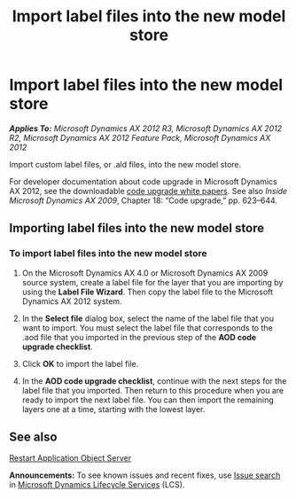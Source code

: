 ﻿---
title: Import label files into the new model store
TOCTitle: Import label files into the new model store
ms:assetid: a6e7c246-0478-4b8c-83d0-cc9dc32a5a3d
ms:mtpsurl: https://technet.microsoft.com/en-us/library/Gg731886(v=AX.60)
ms:contentKeyID: 35132797
ms.date: 04/18/2014
mtps_version: v=AX.60
f1_keywords:
- label
- model
- model store
- new model store
---

# Import label files into the new model store 


_**Applies To:** Microsoft Dynamics AX 2012 R3, Microsoft Dynamics AX 2012 R2, Microsoft Dynamics AX 2012 Feature Pack, Microsoft Dynamics AX 2012_

Import custom label files, or .ald files, into the new model store.

For developer documentation about code upgrade in Microsoft Dynamics AX 2012, see the downloadable [code upgrade white papers](https://go.microsoft.com/fwlink/?linkid=215083). See also *Inside Microsoft Dynamics AX 2009*, Chapter 18: “Code upgrade,” pp. 623–644.

## Importing label files into the new model store

### To import label files into the new model store

1.  On the Microsoft Dynamics AX 4.0 or Microsoft Dynamics AX 2009 source system, create a label file for the layer that you are importing by using the **Label File Wizard**. Then copy the label file to the Microsoft Dynamics AX 2012 system.

2.  In the **Select file** dialog box, select the name of the label file that you want to import. You must select the label file that corresponds to the .aod file that you imported in the previous step of the **AOD code upgrade checklist**.

3.  Click **OK** to import the label file.

4.  In the **AOD code upgrade checklist**, continue with the next steps for the label file that you imported. Then return to this procedure when you are ready to import the next label file. You can then import the remaining layers one at a time, starting with the lowest layer.

## See also

[Restart Application Object Server](restart-application-object-server.md)

  
**Announcements:** To see known issues and recent fixes, use [Issue search](http://go.microsoft.com/fwlink/?linkid=389258) in [Microsoft Dynamics Lifecycle Services](http://go.microsoft.com/fwlink/?linkid=306505) (LCS).

